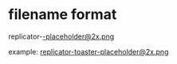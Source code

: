# filename format

replicator-<REPLICATOR>-placeholder@2x.png

example: replicator-toaster-placeholder@2x.png
